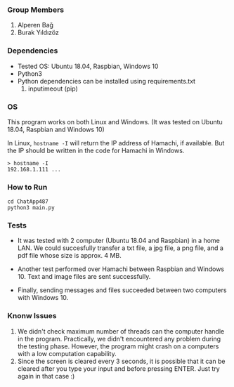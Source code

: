 ### Group Members
1. Alperen Bağ
2. Burak Yıldızöz

### Dependencies
* Tested OS: Ubuntu 18.04, Raspbian, Windows 10
* Python3 
* Python dependencies can be installed using requirements.txt
    1. inputimeout (pip)

### OS
This program works on both Linux and Windows. (It was tested on Ubuntu 18.04, Raspbian and Windows 10)

In Linux, ```hostname -I``` will return the IP address of Hamachi, if available. But the IP should be written in the code for Hamachi in Windows.
```
> hostname -I
192.168.1.111 ...
```

### How to Run
```
cd ChatApp487
python3 main.py
```

### Tests
- It was tested with 2 computer (Ubuntu 18.04 and Raspbian) in a home LAN. We could succesfully transfer a txt file, a jpg file, a png file, and a pdf file whose size is approx. 4 MB.

- Another test performed over Hamachi between Raspbian and Windows 10. Text and image files are sent successfully.

- Finally, sending messages and files succeeded between two computers with Windows 10.

### Knonw Issues
1. We didn't check maximum number of threads can the computer handle in the program. Practically, we didn't encountered any problem during the testing phase. However, the program might crash on a computers with a low computation capability.
2. Since the screen is cleared every 3 seconds, it is possible that it can be cleared after you type your input and before pressing ENTER. Just try again in that case :)
